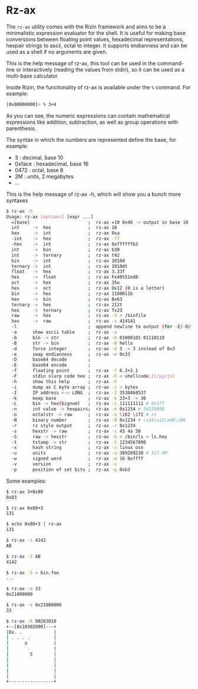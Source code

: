 # Rz-ax

The `rz-ax` utility comes with the Rizin framework and aims to be a minimalistic expression evaluator for the shell.
It is useful for making base conversions between floating point values, hexadecimal representations, hexpair strings
to ascii, octal to integer. It supports endianness and can be used as a shell if no arguments are given.

This is the help message of rz-ax, this tool can be used in the command-line or interactively
(reading the values from stdin), so it can be used as a multi-base calculator.

Inside Rizin, the functionality of rz-ax is available under the `%` command. For example:

```bash
[0x00000000]> % 3+4
```

As you can see, the numeric expressions can contain mathematical expressions like addition, subtraction,
as well as group operations with parenthesis.

The syntax in which the numbers are represented define the base, for example:

* 3 : decimal, base 10
* 0xface : hexadecimal, base 16
* 0472 : octal, base 8
* 2M : units, 2 megabytes
* ...

This is the help message of rz-ax -h, which will show you a bunch more syntaxes

```bash
$ rz-ax -h
Usage: rz-ax [options] [expr ...]
  =[base]                      ;  rz-ax =10 0x46 -> output in base 10
  int     ->  hex              ;  rz-ax 10
  hex     ->  int              ;  rz-ax 0xa
  -int    ->  hex              ;  rz-ax -77
  -hex    ->  int              ;  rz-ax 0xffffffb3
  int     ->  bin              ;  rz-ax b30
  int     ->  ternary          ;  rz-ax t42
  bin     ->  int              ;  rz-ax 1010d
  ternary ->  int              ;  rz-ax 1010dt
  float   ->  hex              ;  rz-ax 3.33f
  hex     ->  float            ;  rz-ax Fx40551ed8
  oct     ->  hex              ;  rz-ax 35o
  hex     ->  oct              ;  rz-ax Ox12 (O is a letter)
  bin     ->  hex              ;  rz-ax 1100011b
  hex     ->  bin              ;  rz-ax Bx63
  ternary ->  hex              ;  rz-ax 212t
  hex     ->  ternary          ;  rz-ax Tx23
  raw     ->  hex              ;  rz-ax -S < /binfile
  hex     ->  raw              ;  rz-ax -s 414141
  -l                           ;  append newline to output (for -E/-D/-r/..
  -a      show ascii table     ;  rz-ax -a
  -b      bin -> str           ;  rz-ax -b 01000101 01110110
  -B      str -> bin           ;  rz-ax -B hello
  -d      force integer        ;  rz-ax -d 3 -> 3 instead of 0x3
  -e      swap endianness      ;  rz-ax -e 0x33
  -D      base64 decode        ;
  -E      base64 encode        ;
  -f      floating point       ;  rz-ax -f 6.3+2.1
  -F      stdin slurp code hex ;  rz-ax -F < shellcode.[c/py/js]
  -h      show this help       ;  rz-ax -h
  -i      dump as C byte array ;  rz-ax -i < bytes
  -I      IP address <-> LONG  ;  rz-ax -I 3530468537
  -k      keep base            ;  rz-ax -k 33+3 -> 36
  -L      bin -> hex(bignum)   ;  rz-ax -L 111111111 # 0x1ff
  -n      int value -> hexpairs;  rz-ax -n 0x1234 # 34120000
  -o      octalstr -> raw      ;  rz-ax -o \162 \172 # rz
  -N      binary number        ;  rz-ax -N 0x1234 # \x34\x12\x00\x00
  -r      rz style output      ;  rz-ax -r 0x1234
  -s      hexstr -> raw        ;  rz-ax -s 43 4a 50
  -S      raw -> hexstr        ;  rz-ax -S < /bin/ls > ls.hex
  -t      tstamp -> str        ;  rz-ax -t 1234567890
  -x      hash string          ;  rz-ax -x linux osx
  -u      units                ;  rz-ax -u 389289238 # 317.0M
  -w      signed word          ;  rz-ax -w 16 0xffff
  -v      version              ;  rz-ax -v
  -p      position of set bits ;  rz-ax -p 0xb3
```

Some examples:

```bash
$ rz-ax 3+0x80
0x83

$ rz-ax 0x80+3
131

$ echo 0x80+3 | rz-ax
131

$ rz-ax -s 4142
AB

$ rz-ax -S AB
4142

$ rz-ax -S < bin.foo
...

$ rz-ax -e 33
0x21000000

$ rz-ax -e 0x21000000
33

$ rz-ax -K 90203010
+--[0x10302090]---+
|Eo. .            |
| . . . .         |
|      o          |
|       .         |
|        S        |
|                 |
|                 |
|                 |
|                 |
+-----------------+
```
